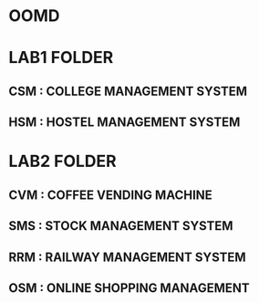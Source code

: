 # OOMD
# LAB1 FOLDER
## CSM : COLLEGE MANAGEMENT SYSTEM
## HSM : HOSTEL MANAGEMENT SYSTEM
# LAB2 FOLDER
## CVM : COFFEE VENDING MACHINE
## SMS : STOCK MANAGEMENT SYSTEM
## RRM : RAILWAY MANAGEMENT SYSTEM
## OSM : ONLINE SHOPPING MANAGEMENT

